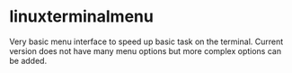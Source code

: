 # linuxterminalmenu
Very basic menu interface to speed up basic task on the terminal.
Current version does not have many menu options but more complex options can be added.
